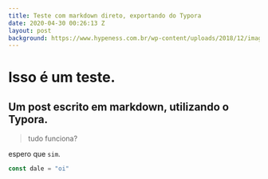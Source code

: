 ```yaml
---
title: Teste com markdown direto, exportando do Typora
date: 2020-04-30 00:26:13 Z
layout: post
background: https://www.hypeness.com.br/wp-content/uploads/2018/12/imagens-surreais.jpg
---
```


# Isso é um teste. 

## Um post escrito em markdown, utilizando o Typora. 
> tudo funciona? 

espero que `sim`.

```javascript
const dale = "oi"
```
